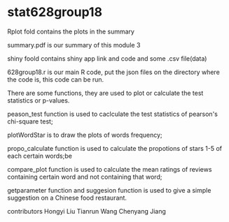 # stat628group18
Rplot fold contains the plots in the summary

summary.pdf is our summary of this module 3

shiny foold contains shiny app link and code and some .csv file(data)

628group18.r is our main R code, put the json files on the directory where the code is, this code can be run. 

There are some functions, they are used to plot or calculate the test statistics or p-values.


peason_test function is used to caclculate the test statistics of pearson's chi-square test;

plotWordStar is to draw the plots of words frequency;

propo_calculate function is used to calculate the propotions of stars 1-5 of each certain words;be 

compare_plot function is used to calculate the mean ratings of reviews containing certain word and not containing that word;

getparameter function and suggesion function is used to give a simple suggestion on a Chinese food restaurant. 

contributors Hongyi Liu
             Tianrun Wang
             Chenyang Jiang
